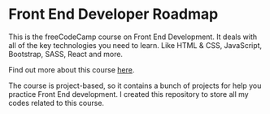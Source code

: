 # Front End Developer Roadmap
This is the freeCodeCamp course on Front End Development. It deals with all of the key technologies you need to learn. Like HTML & CSS, JavaScript, Bootstrap, SASS, React and more.

Find out more about this course [here][mooc_material].

The course is project-based, so it contains a bunch of projects for help you practice Front End development.
I created this repository to store all my codes related to this course.


[mooc_material]: https://www.youtube.com/watch?v=9He4UBLyk8Y&list=PLWKjhJtqVAbmMuZ3saqRIBimAKIMYkt0E

